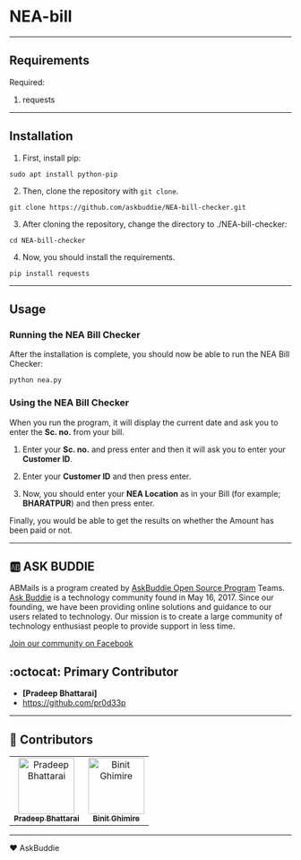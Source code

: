 # NEA-bill
-----------
## Requirements

Required:

1. requests

-----------

## Installation

1. First, install pip:

```
sudo apt install python-pip
```

2. Then, clone the repository with `git clone`.

```
git clone https://github.com/askbuddie/NEA-bill-checker.git
```

3. After cloning the repository, change the directory to ./NEA-bill-checker:

```
cd NEA-bill-checker
```

4. Now, you should install the requirements.

```
pip install requests
```

----------
 
## Usage

### Running the NEA Bill Checker

After the installation is complete, you should now be able to run the NEA Bill Checker:

```
python nea.py
```

### Using the NEA Bill Checker

When you run the program, it will display the current date and ask you to enter the **Sc. no.** from your bill.

1. Enter your **Sc. no.** and press enter and then it will ask you to enter your **Customer ID**.

2. Enter your **Customer ID** and then press enter.

3. Now, you should enter your **NEA Location** as in your Bill (for example; **BHARATPUR**) and then press enter.

Finally, you would be able to get the results on whether the Amount has been paid or not.

 ----------
 
 :ab: ASK BUDDIE
 ----------
 ABMails is a program created by [AskBuddie Open Source Program](https://github.com/askbuddie) Teams.
 [Ask Buddie](https://www.askbuddie.com) is a technology community found in May 16, 2017. Since our 
 founding, we have been providing online solutions and guidance to our 
 users related to technology. Our mission is to create a large community
 of technology enthusiast people to provide support in less time. 

 [Join our community on Facebook](https://www.facebook.com/groups/askbuddie)



## :octocat: Primary Contributor

- **[Pradeep Bhattarai]**
- https://github.com/pr0d33p

----------

## :stars: Contributors
<table>
  <tr>
    <td align="center">
      <a href="https://github.com/pr0d33p">
      <img src="https://avatars0.githubusercontent.com/u/29733866?s=460&v=4" width="100px;" alt="Pradeep Bhattarai"/>
      <br />
      <sub><b>Pradeep Bhattarai</b></sub></a>
      <br />
    </td>
    <td align="center">
      <a href="https://github.com/TheBinitGhimire">
      <img src="https://avatars1.githubusercontent.com/u/20013689?s=460&v=4" width="100px;" alt="Binit Ghimire"/>
      <br />
      <sub><b>Binit Ghimire</b></sub></a>
      <br />
    </td>
  </tr>
</table>

-----------
 :heart: AskBuddie
